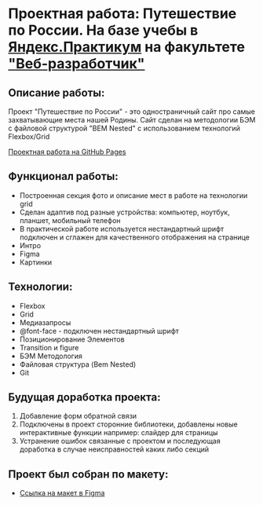 # Проектная работа: Путешествие по России. На базе учебы в [Яндекс.Практикум](https://praktikum.yandex.ru/) на факультете ["Веб-разработчик"](https://praktikum.yandex.ru/web/)

## Описание работы:

Проект "Путешествие по России" - это одностраничный сайт про самые захватывающие места нашей Родины. Сайт сделан на методологии БЭМ с файловой структурой "BEM Nested" с использованием технологий Flexbox/Grid

[Проектная работа на GitHub Pages]()

## Функционал работы:

* Построенная секция фото и описание мест в работе на технологии grid
* Сделан адаптив под разные устройства: компьютер, ноутбук, планшет, мобильный телефон
* В практической работе используется нестандартный шрифт подключен и сглажен для качественного отображения на странице
* Интро
* Figma
* Картинки
## Технологии:

* Flexbox
* Grid
* Медиазапросы
* @font-face - подключен нестандартный шрифт
* Позиционирование Элементов
* Transition и figure
* БЭМ Методология
* Файловая структура (Bem Nested)
* Git

## Будущая доработка проекта:

1. Добавление форм обратной связи
2. Подключены в проект сторонние библиотеки, добавлены новые интерактивные функции например: слайдер для страницы
3. Устранение ошибок связанные с проектом и последующая доработка в случае неисправностей каких либо секций 

## Проект был собран по макету:

* [Ссылка на макет в Figma](https://www.figma.com/file/5S2WSbEFL6awjVWJ0NWL8Q/Sprint-3_-Russia-_-desktop-mobile?node-id=28503%3A0)


